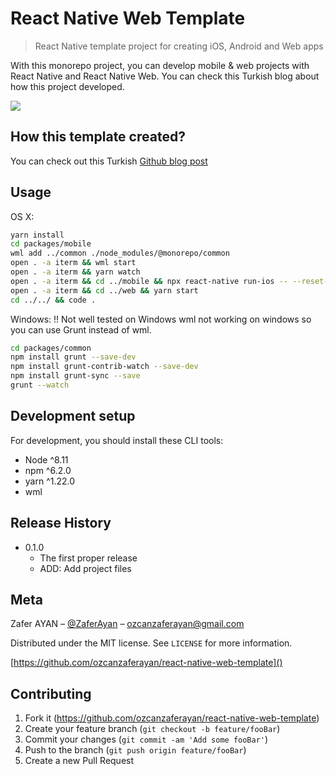 # React Native Web Template

> React Native template project for creating iOS, Android and Web apps

<!-- [![NPM Version][npm-image]][npm-url]
[![Build Status][travis-image]][travis-url]
[![Downloads Stats][npm-downloads]][npm-url] -->

With this monorepo project, you can develop mobile & web projects with React Native and React Native Web. You can check this Turkish blog about how this project developed.

![](https://github.com/ozcanzaferayan/react-native-web-template/blob/master/art/banner.jpg?raw=true)

## How this template created?

You can check out this Turkish [Github blog post](https://help.github.com/en/github/creating-cloning-and-archiving-repositories/creating-a-repository-from-a-template)

## Usage

OS X:

```sh
yarn install
cd packages/mobile
wml add ../common ./node_modules/@monorepo/common
open . -a iterm && wml start
open . -a iterm && yarn watch
open . -a iterm && cd ../mobile && npx react-native run-ios -- --reset-cache
open . -a iterm && cd ../web && yarn start
cd ../../ && code .
```

Windows:
!! Not well tested on Windows
wml not working on windows so you can use Grunt instead of wml.

```sh
cd packages/common
npm install grunt --save-dev
npm install grunt-contrib-watch --save-dev
npm install grunt-sync --save
grunt --watch
```

## Development setup

For development, you should install these CLI tools:

- Node ^8.11
- npm ^6.2.0
- yarn ^1.22.0
- wml

## Release History

<!-- * 0.2.1
    * CHANGE: Update docs (module code remains unchanged)
* 0.2.0
    * CHANGE: Remove `setDefaultXYZ()`
    * ADD: Add `init()`
* 0.1.1
    * FIX: Crash when calling `baz()` (Thanks @GenerousContributorName!) -->

- 0.1.0
  - The first proper release
  - ADD: Add project files

## Meta

Zafer AYAN – [@ZaferAyan](https://twitter.com/ZaferAyan) – [ozcanzaferayan@gmail.com]()

Distributed under the MIT license. See `LICENSE` for more information.

[https://github.com/ozcanzaferayan/react-native-web-template]()

## Contributing

1. Fork it (<https://github.com/ozcanzaferayan/react-native-web-template>)
2. Create your feature branch (`git checkout -b feature/fooBar`)
3. Commit your changes (`git commit -am 'Add some fooBar'`)
4. Push to the branch (`git push origin feature/fooBar`)
5. Create a new Pull Request

<!-- Markdown link & img dfn's
[npm-image]: https://img.shields.io/npm/v/datadog-metrics.svg?style=flat-square
[npm-url]: https://npmjs.org/package/datadog-metrics
[npm-downloads]: https://img.shields.io/npm/dm/datadog-metrics.svg?style=flat-square
[travis-image]: https://img.shields.io/travis/dbader/node-datadog-metrics/master.svg?style=flat-square
[travis-url]: https://travis-ci.org/dbader/node-datadog-metrics
[wiki]: https://github.com/yourname/yourproject/wiki -->
